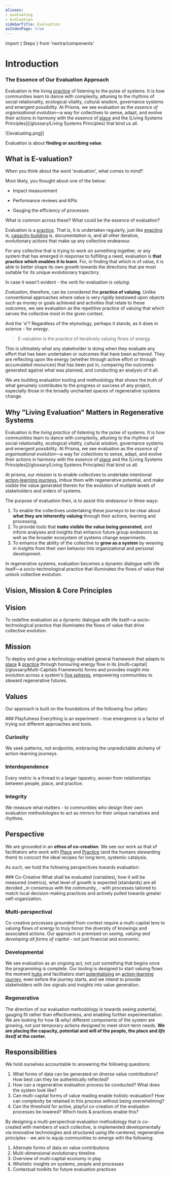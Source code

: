 ```yaml
---
aliases:
- evaluating
- evaluation
sidebarTitle: Evaluation
asIndexPage: true
---
```


import { Steps } from 'nextra/components'
# Introduction
### The Essence of Our Evaluation Approach
Evaluation is the living [practice](/glossary/Practice.md) of listening to the pulse of systems. It is how communities learn to dance with complexity, attuning to the rhythms of social relationality, ecological vitality, cultural wisdom, governance systems and emergent possibility. At Prisma, we see evaluation as the *essence of organisational evolution*—a way for collectives to sense, adapt, and evolve their actions in harmony with the essence of [place](/glossary/Place.md) and the [Living Systems Principles](/glossary/Living Systems Principles) that bind us all. 

![[evaluating.png]]

Evaluation is about **finding or ascribing value**.
## What is E-valuation?

When you think about the word 'evaluation', what comes to mind?

Most likely, you thought about one of the below:

- Impact measurement
    
- Performance reviews and KPIs
    
- Gauging the efficiency of processes
    

What is common across these? What could be the essence of evaluation?

Evaluation is a [practice](/glossary/Practice.md). That is, it is undertaken regularly, just like [enacting](processes/enactment/index.md) is, [capacity-building](/glossary/Capacity-Building) is, documentation is, and all other iterative, evolutionary actions that make up any collective endeavour.

For any collective that is trying to work on something together, or any system that has emerged in response to fulfilling a need, evaluation is **that practice which enables it to _learn_**. For, in finding that which is of value, it is able to better shape its own growth towards the directions that are most suitable for its unique evolutionary trajectory.

In case it wasn't evident - the _verb_ for evaluation is _valuing_.

_Evaluation_, therefore, can be considered the **practice of valuing**. Unlike conventional approaches where value is very rigidly bestowed upon objects such as money or goals achieved and activities that relate to these outcomes, we see evaluation as the repetitive practice of valuing that which serves the collective most in the given context.

And the 'e'? Regardless of the etymology, perhaps it stands, as it does in science - for _energy_.

> E-valuation is the practice of iteratively valuing flows of energy.

This is ultimately what any stakeholder is doing when they evaluate any effort that has been undertaken or outcomes that have been achieved. They are reflecting upon the energy (whether through active effort or through accumulated resources) that has been put in, comparing the outcomes generated against what was planned, and conducting an analysis of it all.

We are building evaluation tooling and methodology that shows the truth of what genuinely contributes to the progress or success of any project, especially those in the broadly uncharted spaces of regenerative systems change.

## Why "Living Evaluation" Matters in Regenerative Systems

Evaluation is the _living practice_ of listening to the pulse of systems. It is how communities learn to dance with complexity, attuning to the rhythms of social relationality, ecological vitality, cultural wisdom, governance systems and emergent possibility. At Prisma, we see evaluation as the _essence of organisational evolution_—a way for collectives to sense, adapt, and evolve their actions in harmony with the essence of [place](/glossary/Place.md) and the [Living Systems Principles](/glossary/Living Systems Principles) that bind us all.

At prisma, our mission is to enable collectives to undertake intentional [action-learning journeys](patterns/action-learning%20journeys.md), imbue them with regenerative potential, and make visible the value generated therein for the evolution of multiple levels of stakeholders and orders of systems.

The purpose of evaluation then, is to assist this endeavour in three ways:

1. To enable the collectives undertaking these journeys to be clear about **what they are inherently valuing** through their actions, learning and processing.
2. To provide tools that **make visible the value being generated**, and inform analyses and insights that enhance future group endeavors as well as the broader ecosystem of systems change experiments.
3. To enhance the ability of the collective to **grow as a system** by weaving in insights from their own behavior into organizational and personal development.

In regenerative systems, evaluation becomes a dynamic dialogue with life itself—a socio-technological practice that illuminates the flows of value that unlock collective evolution.

## Vision, Mission & Core Principles

## Vision

To redefine evaluation as a dynamic dialogue with life itself—a socio-technological practice that illuminates the flows of value that drive collective evolution.

## Mission

To deploy and grow a technology-enabled general framework that adapts to [place](/glossary/Place.md) & [practice](/glossary/Practice.md) through honouring energy flow in its [multi-capital](/glossary/Multi-Capitals Framework) forms and provides insight into evolution across a system's [five spheres](/patterns/spheres), empowering communities to steward regenerative futures.

## Values

Our approach is built on the foundations of the following four pillars:

<Steps>
### Playfulness
Everything is an experiment - true emergence is a factor of trying out different approaches and tools.

### Curiosity
We seek patterns, not endpoints, embracing the unpredictable alchemy of action-learning journeys.

### Interdependence
Every metric is a thread in a larger tapestry, woven from relationships between people, place, and practice.

### Integrity
We measure what matters - to communities who design their own evaluation methodologies to act as mirrors for their unique narratives and rhythms.
</Steps>

## Perspective

We are grounded in an **ethos of co-creation**. We see our work as that of facilitators who work with [Place](/glossary/Place.md) and [Practice](/glossary/Practice.md) (and the humans stewarding them) to concoct the ideal recipes for long term, systemic catalysis.

As such, we hold the following perspectives towards evaluation:

<Steps>
### Co-Creative
What shall be evaluated (variables), how it will be measured (metrics), what level of growth is expected (standards) are all decided _in consensus with the community_ - with processes tailored to match local decision-making practices and actively pulled towards greater self-organization.

### Multi-perspectival
Co-creative processes grounded from context require a multi-capital lens to valuing flows of energy to truly honor the diversity of knowings and associated actions. Our approach is premised on _seeing, valuing and developing all forms of capital_ - not just financial and economic.

### Developmental
We see evaluation as an ongoing act, not just something that begins once the programming is complete. Our tooling is designed to start valuing flows the moment [hubs](collaborators/communities%20of%20place/hubs.md) and facilitators start [potentialising](processes/ground-potentialising.md) an [action-learning journey](patterns/action-learning%20journeys.md), even before the journey starts, and we intend to provide stakeholders with _live_ signals and insights into value generation.

### Regenerative
The direction of our evaluation methodology is towards seeing potential, gauging fit rather than effectiveness, and enabling further experimentation. We are looking for how (& why) different components of the system are growing, not just temporary actions designed to meet short-term needs. **We are placing the capacity, potential and will of the people, the place and _life itself_ at the center.**

</Steps>

## Responsibilities

We hold ourselves accountable to answering the following questions:

1. What forms of data can be generated on diverse value contributions? How best can they be authentically reflected?
2. How can a regenerative evaluation process be conducted? What does the system look like?
3. Can multi-capital forms of value reading enable holistic evaluation? How can complexity be retained in this process without being overwhelming?
4. Can the threshold for active, playful co-creation of the evaluation processes be lowered? Which tools & practices enable this?

By designing a multi-perspectival evaluation methodology that is co-created with members of each collective, is implemented developmentally via innovative technologies and structured using life-centered, regenerative principles - we aim to equip communities to emerge with the following:

1. Alternate forms of data on value contributions
2. Multi-dimensional evolutionary timeline
3. Overview of multi-capital economy in play
4. Wholistic insights on systems, people and processes
5. Contextual toolkits for future evaluation practices